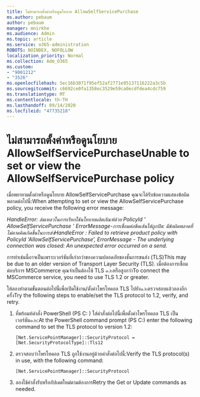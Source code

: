 ```yaml
---
title: ไม่สามารถตั้งค่าหรือดูนโยบาย AllowSelfServicePurchase
ms.author: pebaum
author: pebaum
manager: mnirkhe
ms.audience: Admin
ms.topic: article
ms.service: o365-administration
ROBOTS: NOINDEX, NOFOLLOW
localization_priority: Normal
ms.collection: Adm_O365
ms.custom:
- "9001212"
- "3526"
ms.openlocfilehash: 5ec16b3071f95ef52af2771e95137116222a3c5b
ms.sourcegitcommit: c6692ce0fa1358ec3529e59ca0ecdfdea4cdc759
ms.translationtype: MT
ms.contentlocale: th-TH
ms.lasthandoff: 09/14/2020
ms.locfileid: "47735218"
---
```

# <a name="unable-to-set-or-view-the-allowselfservicepurchase-policy"></a><span data-ttu-id="0122b-102">ไม่สามารถตั้งค่าหรือดูนโยบาย AllowSelfServicePurchase</span><span class="sxs-lookup"><span data-stu-id="0122b-102">Unable to set or view the AllowSelfServicePurchase policy</span></span>

<span data-ttu-id="0122b-103">เมื่อพยายามตั้งค่าหรือดูนโยบาย AllowSelfServicePurchase คุณจะได้รับข้อความแสดงข้อผิดพลาดต่อไปนี้:</span><span class="sxs-lookup"><span data-stu-id="0122b-103">When attempting to set or view the AllowSelfServicePurchase policy, you receive the following error message:</span></span>

<span data-ttu-id="0122b-104">*HandleError: ล้มเหลวในการเรียกใช้นโยบายผลิตภัณฑ์ด้วย PolicyId ' AllowSelfServicePurchase ' ErrorMessage-การเชื่อมต่อขีดเส้นใต้ถูกปิด: มีข้อผิดพลาดที่ไม่คาดคิดเกิดขึ้นในการส่ง*</span><span class="sxs-lookup"><span data-stu-id="0122b-104">*HandleError : Failed to retrieve product policy with PolicyId 'AllowSelfServicePurchase', ErrorMessage - The underlying connection was closed: An unexpected error occurred on a send.*</span></span>

<span data-ttu-id="0122b-105">การทำเช่นนี้อาจเป็นเพราะเวอร์ชันที่เก่ากว่าของความปลอดภัยของชั้นการขนส่ง (TLS)</span><span class="sxs-lookup"><span data-stu-id="0122b-105">This may be due to an older version of Transport Layer Security (TLS).</span></span> <span data-ttu-id="0122b-106">เมื่อต้องการเชื่อมต่อบริการ MSCommerce คุณจำเป็นต้องใช้ TLS ๑.๒หรือสูงกว่า</span><span class="sxs-lookup"><span data-stu-id="0122b-106">To connect the MSCommerce service, you need to use TLS 1.2 or greater.</span></span>  

<span data-ttu-id="0122b-107">ให้ลองทำตามขั้นตอนต่อไปนี้เพื่อเปิดใช้งาน/ตั้งค่าโพรโทคอล TLS ไปยัง๑.๒ตรวจสอบแล้วลองอีกครั้ง</span><span class="sxs-lookup"><span data-stu-id="0122b-107">Try the following steps to enable/set the TLS protocol to 1.2, verify, and retry.</span></span>
 1. <span data-ttu-id="0122b-108">ที่พร้อมท์คำสั่ง PowerShell (PS C: \) ใส่คำสั่งต่อไปนี้เพื่อตั้งค่าโพรโทคอล TLS เป็นเวอร์ชัน๑.๒:</span><span class="sxs-lookup"><span data-stu-id="0122b-108">At the PowerShell command prompt (PS C:\) enter the following command to set the TLS protocol to version 1.2:</span></span>

    `[Net.ServicePointManager]::SecurityProtocol = [Net.SecurityProtocolType]::Tls12`

2. <span data-ttu-id="0122b-109">ตรวจสอบว่าโพรโทคอล TLS ถูกใช้งานอยู่ด้วยคำสั่งต่อไปนี้:</span><span class="sxs-lookup"><span data-stu-id="0122b-109">Verify the TLS protocol(s) in use, with the following command:</span></span>

    `[Net.ServicePointManager]::SecurityProtocol` 

3. <span data-ttu-id="0122b-110">ลองใช้คำสั่งรับหรืออัปเดตใหม่ตามต้องการ</span><span class="sxs-lookup"><span data-stu-id="0122b-110">Retry the Get or Update commands as needed.</span></span>


